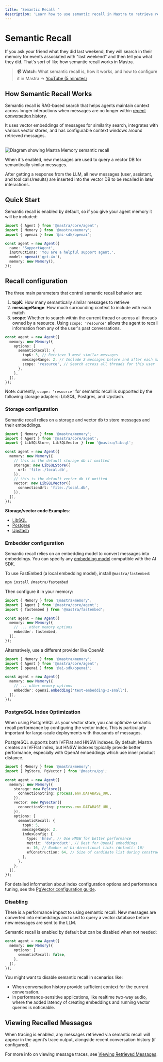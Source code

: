 ```yaml
---
title: 'Semantic Recall '
description: 'Learn how to use semantic recall in Mastra to retrieve relevant messages from past conversations using vector search and embeddings.'
---
```


# Semantic Recall

If you ask your friend what they did last weekend, they will search in their memory for events associated with "last weekend" and then tell you what they did. That's sort of like how semantic recall works in Mastra.

> **📹 Watch**: What semantic recall is, how it works, and how to configure it in Mastra → [YouTube (5 minutes)](https://youtu.be/UVZtK8cK8xQ)

## How Semantic Recall Works

Semantic recall is RAG-based search that helps agents maintain context across longer interactions when messages are no longer within [recent conversation history](./overview).

It uses vector embeddings of messages for similarity search, integrates with various vector stores, and has configurable context windows around retrieved messages.

<br />
<img
  src="/img/semantic-recall.png"
  alt="Diagram showing Mastra Memory semantic recall"
  width={800}
/>

When it's enabled, new messages are used to query a vector DB for semantically similar messages.

After getting a response from the LLM, all new messages (user, assistant, and tool calls/results) are inserted into the vector DB to be recalled in later interactions.

## Quick Start

Semantic recall is enabled by default, so if you give your agent memory it will be included:

```typescript {9}
import { Agent } from '@mastra/core/agent';
import { Memory } from '@mastra/memory';
import { openai } from '@ai-sdk/openai';

const agent = new Agent({
  name: 'SupportAgent',
  instructions: 'You are a helpful support agent.',
  model: openai('gpt-4o'),
  memory: new Memory(),
});
```

## Recall configuration

The three main parameters that control semantic recall behavior are:

1. **topK**: How many semantically similar messages to retrieve
2. **messageRange**: How much surrounding context to include with each match
3. **scope**: Whether to search within the current thread or across all threads owned by a resource. Using `scope: 'resource'` allows the agent to recall information from any of the user's past conversations.

```typescript {5-7}
const agent = new Agent({
  memory: new Memory({
    options: {
      semanticRecall: {
        topK: 3, // Retrieve 3 most similar messages
        messageRange: 2, // Include 2 messages before and after each match
        scope: 'resource', // Search across all threads for this user
      },
    },
  }),
});
```

Note: currently, `scope: 'resource'` for semantic recall is supported by the following storage adapters: LibSQL, Postgres, and Upstash.

### Storage configuration

Semantic recall relies on a storage and vector db to store messages and their embeddings.

```ts {8-17}
import { Memory } from '@mastra/memory';
import { Agent } from '@mastra/core/agent';
import { LibSQLStore, LibSQLVector } from '@mastra/libsql';

const agent = new Agent({
  memory: new Memory({
    // this is the default storage db if omitted
    storage: new LibSQLStore({
      url: 'file:./local.db',
    }),
    // this is the default vector db if omitted
    vector: new LibSQLVector({
      connectionUrl: 'file:./local.db',
    }),
  }),
});
```

**Storage/vector code Examples**:

- [LibSQL](/docs/examples/memory/memory-with-libsql)
- [Postgres](/docs/examples/memory/memory-with-pg)
- [Upstash](/docs/examples/memory/memory-with-upstash)

### Embedder configuration

Semantic recall relies on an embedding model to convert messages into embeddings. You can specify any [embedding model](https://sdk.vercel.ai/docs/ai-sdk-core/embeddings) compatible with the AI SDK.

To use FastEmbed (a local embedding model), install `@mastra/fastembed`:

```bash npm2yarn copy
npm install @mastra/fastembed
```

Then configure it in your memory:

```ts {3,8}
import { Memory } from '@mastra/memory';
import { Agent } from '@mastra/core/agent';
import { fastembed } from '@mastra/fastembed';

const agent = new Agent({
  memory: new Memory({
    // ... other memory options
    embedder: fastembed,
  }),
});
```

Alternatively, use a different provider like OpenAI:

```ts {3,8}
import { Memory } from '@mastra/memory';
import { Agent } from '@mastra/core/agent';
import { openai } from '@ai-sdk/openai';

const agent = new Agent({
  memory: new Memory({
    // ... other memory options
    embedder: openai.embedding('text-embedding-3-small'),
  }),
});
```

### PostgreSQL Index Optimization

When using PostgreSQL as your vector store, you can optimize semantic recall performance by configuring the vector index. This is particularly important for large-scale deployments with thousands of messages.

PostgreSQL supports both IVFFlat and HNSW indexes. By default, Mastra creates an IVFFlat index, but HNSW indexes typically provide better performance, especially with OpenAI embeddings which use inner product distance.

```typescript {9-18}
import { Memory } from '@mastra/memory';
import { PgStore, PgVector } from '@mastra/pg';

const agent = new Agent({
  memory: new Memory({
    storage: new PgStore({
      connectionString: process.env.DATABASE_URL,
    }),
    vector: new PgVector({
      connectionString: process.env.DATABASE_URL,
    }),
    options: {
      semanticRecall: {
        topK: 5,
        messageRange: 2,
        indexConfig: {
          type: 'hnsw', // Use HNSW for better performance
          metric: 'dotproduct', // Best for OpenAI embeddings
          m: 16, // Number of bi-directional links (default: 16)
          efConstruction: 64, // Size of candidate list during construction (default: 64)
        },
      },
    },
  }),
});
```

For detailed information about index configuration options and performance tuning, see the [PgVector configuration guide](/docs/reference/vectors/pg#index-configuration-guide).

### Disabling

There is a performance impact to using semantic recall. New messages are converted into embeddings and used to query a vector database before new messages are sent to the LLM.

Semantic recall is enabled by default but can be disabled when not needed:

```typescript {4}
const agent = new Agent({
  memory: new Memory({
    options: {
      semanticRecall: false,
    },
  }),
});
```

You might want to disable semantic recall in scenarios like:

- When conversation history provide sufficient context for the current conversation.
- In performance-sensitive applications, like realtime two-way audio, where the added latency of creating embeddings and running vector queries is noticeable.

## Viewing Recalled Messages

When tracing is enabled, any messages retrieved via semantic recall will appear in the agent’s trace output, alongside recent conversation history (if configured).

For more info on viewing message traces, see [Viewing Retrieved Messages](./overview#viewing-retrieved-messages).
